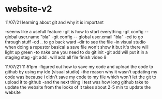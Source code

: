 # website-v2

11/07/21 learning about git and why it is important

-seems like a usefull feature
-git is how to start everything
-git config --global user.name "bla"
-git config -- global user.email "bla"
-cd to go through stuff
-cd .. to go back ward
-dir to see the file
-in visual studio when doing a repustor basical a save file won't show it but it's there will light up green
-to nake one you need to do git init
-git add will put it in a staging stag
-git add . will add all file finish video 6

11/07/21   11:51pm
-figured out how to save my code and upload the code to github by using my ide (visual studio)
-the reason why it wasn't updating my code was because i didn't save my code to my file which won't let the git to upload it to github
-and the next thing i test was how long github take to update the website from the looks of it takes about 2-5 min to update the website
